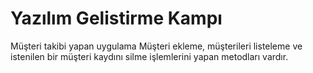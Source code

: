 # Yazılım Gelistirme Kampı
 Müşteri takibi yapan uygulama
 Müşteri ekleme, müşterileri listeleme 
 ve istenilen bir müşteri kaydını
 silme işlemlerini yapan metodları vardır.
